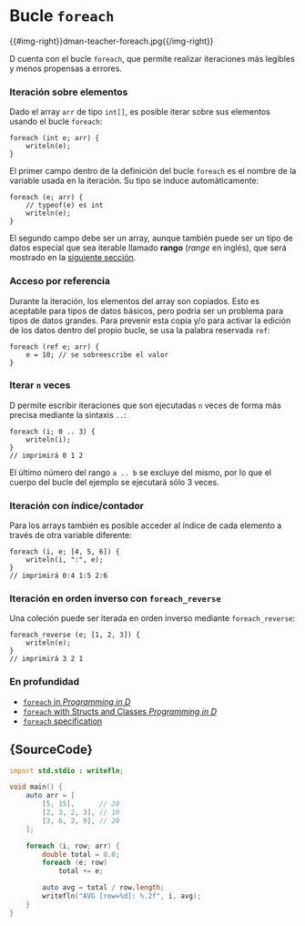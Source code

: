 # Bucle `foreach`

{{#img-right}}dman-teacher-foreach.jpg{{/img-right}}

D cuenta con el bucle `foreach`, que permite realizar iteraciones más legibles
y menos propensas a errores.

### Iteración sobre elementos

Dado el array `arr` de tipo `int[]`, es posible iterar sobre sus elementos
usando el bucle `foreach`:

    foreach (int e; arr) {
        writeln(e);
    }

El primer campo dentro de la definición del bucle `foreach` es el nombre de la
variable usada en la iteración. Su tipo se induce automáticamente:

    foreach (e; arr) {
        // typeof(e) es int
        writeln(e);
    }

El segundo campo debe ser un array, aunque también puede ser un tipo de datos
especial que sea iterable llamado **rango** (*range* en inglés), que será
mostrado en la [siguiente sección](basics/ranges).

### Acceso por referencia

Durante la iteración, los elementos del array son copiados. Esto es aceptable
para tipos de datos básicos, pero podría ser un problema para tipos de datos
grandes. Para prevenir esta copia y/o para activar la edición de los datos
dentro del propio bucle, se usa la palabra reservada `ref`:

    foreach (ref e; arr) {
        e = 10; // se sobreescribe el valor
    }

### Iterar `n` veces

D permite escribir iteraciones que son ejecutadas `n` veces de forma más
precisa mediante la sintaxis `..`:

    foreach (i; 0 .. 3) {
        writeln(i);
    }
    // imprimirá 0 1 2

El último número del rango `a .. b` se excluye del mismo, por lo que el cuerpo
del bucle del ejemplo se ejecutará sólo 3 veces.

### Iteración con índice/contador

Para los arrays también es posible acceder al índice de cada elemento a través
de otra variable diferente:

    foreach (i, e; [4, 5, 6]) {
        writeln(i, ":", e);
    }
    // imprimirá 0:4 1:5 2:6

### Iteración en orden inverso con `foreach_reverse`

Una coleción puede ser iterada en orden inverso mediante `foreach_reverse`:

    foreach_reverse (e; [1, 2, 3]) {
        writeln(e);
    }
    // imprimirá 3 2 1

### En profundidad

- [`foreach` in _Programming in D_](http://ddili.org/ders/d.en/foreach.html)
- [`foreach` with Structs and Classes  _Programming in D_](http://ddili.org/ders/d.en/foreach_opapply.html)
- [`foreach` specification](https://dlang.org/spec/statement.html#ForeachStatement)

## {SourceCode}

```d
import std.stdio : writefln;

void main() {
    auto arr = [
        [5, 15],      // 20
        [2, 3, 2, 3], // 10
        [3, 6, 2, 9], // 20
    ];

    foreach (i, row; arr) {
        double total = 0.0;
        foreach (e; row)
            total += e;

        auto avg = total / row.length;
        writefln("AVG [row=%d]: %.2f", i, avg);
    }
}
```
